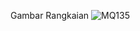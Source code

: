 Gambar Rangkaian
![MQ135](https://github.com/user-attachments/assets/a14e7075-2783-489a-b9eb-25b6ff8d8df4)
